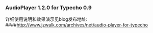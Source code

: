 ### AudioPlayer 1.2.0 for Typecho 0.9

详细使用说明和效果演示见blog发布地址: 
####http://www.jzwalk.com/archives/net/audio-player-for-typecho